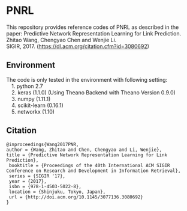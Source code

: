 # PNRL
This repository provides reference codes of PNRL as described in the paper:
Predictive Network Representation Learning for Link Prediction.     
Zhitao Wang, Chengyao Chen and Wenjie Li.       
SIGIR, 2017.  (https://dl.acm.org/citation.cfm?id=3080692)

## Environment
The code is only tested in the environment with following setting:  
&emsp;1. python 2.7  
&emsp;2. keras (1.1.0) (Using Theano Backend with Theano Version 0.9.0)  
&emsp;3. numpy (1.11.1)  
&emsp;4. scikit-learn (0.16.1)  
&emsp;5. networkx (1.10)  

## Citation
    @inproceedings{Wang2017PNR,
    author = {Wang, Zhitao and Chen, Chengyao and Li, Wenjie},
    title = {Predictive Network Representation Learning for Link Prediction},
     booktitle = {Proceedings of the 40th International ACM SIGIR Conference on Research and Development in Information Retrieval},
     series = {SIGIR '17},
     year = {2017},
     isbn = {978-1-4503-5022-8},
     location = {Shinjuku, Tokyo, Japan},
     url = {http://doi.acm.org/10.1145/3077136.3080692}
    } 

  
